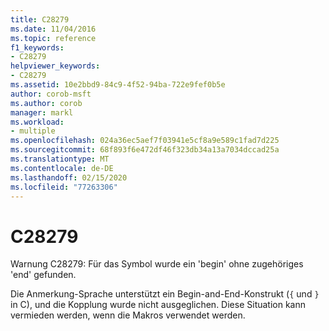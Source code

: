 ```yaml
---
title: C28279
ms.date: 11/04/2016
ms.topic: reference
f1_keywords:
- C28279
helpviewer_keywords:
- C28279
ms.assetid: 10e2bbd9-84c9-4f52-94ba-722e9fef0b5e
author: corob-msft
ms.author: corob
manager: markl
ms.workload:
- multiple
ms.openlocfilehash: 024a36ec5aef7f03941e5cf8a9e589c1fad7d225
ms.sourcegitcommit: 68f893f6e472df46f323db34a13a7034dccad25a
ms.translationtype: MT
ms.contentlocale: de-DE
ms.lasthandoff: 02/15/2020
ms.locfileid: "77263306"
---
```

# <a name="c28279"></a>C28279
Warnung C28279: Für das Symbol wurde ein 'begin' ohne zugehöriges 'end' gefunden.

 Die Anmerkung-Sprache unterstützt ein Begin-and-End-Konstrukt (`{` und `}` in C), und die Kopplung wurde nicht ausgeglichen. Diese Situation kann vermieden werden, wenn die Makros verwendet werden.
